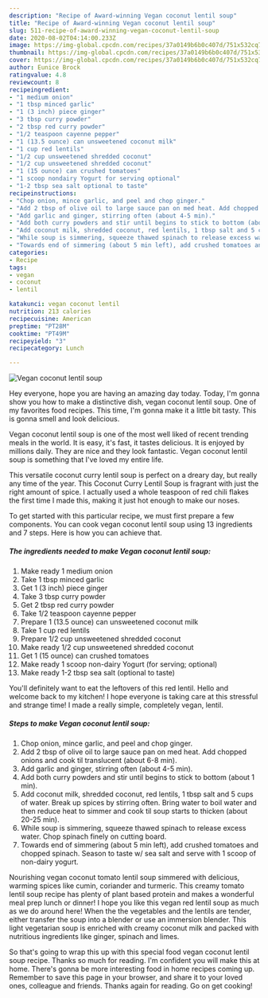 ```yaml
---
description: "Recipe of Award-winning Vegan coconut lentil soup"
title: "Recipe of Award-winning Vegan coconut lentil soup"
slug: 511-recipe-of-award-winning-vegan-coconut-lentil-soup
date: 2020-08-02T04:14:00.233Z
image: https://img-global.cpcdn.com/recipes/37a0149b6b0c407d/751x532cq70/vegan-coconut-lentil-soup-recipe-main-photo.jpg
thumbnail: https://img-global.cpcdn.com/recipes/37a0149b6b0c407d/751x532cq70/vegan-coconut-lentil-soup-recipe-main-photo.jpg
cover: https://img-global.cpcdn.com/recipes/37a0149b6b0c407d/751x532cq70/vegan-coconut-lentil-soup-recipe-main-photo.jpg
author: Eunice Brock
ratingvalue: 4.8
reviewcount: 8
recipeingredient:
- "1 medium onion"
- "1 tbsp minced garlic"
- "1 (3 inch) piece ginger"
- "3 tbsp curry powder"
- "2 tbsp red curry powder"
- "1/2 teaspoon cayenne pepper"
- "1 (13.5 ounce) can unsweetened coconut milk"
- "1 cup red lentils"
- "1/2 cup unsweetened shredded coconut"
- "1/2 cup unsweetened shredded coconut"
- "1 (15 ounce) can crushed tomatoes"
- "1 scoop nondairy Yogurt for serving optional"
- "1-2 tbsp sea salt optional to taste"
recipeinstructions:
- "Chop onion, mince garlic, and peel and chop ginger."
- "Add 2 tbsp of olive oil to large sauce pan on med heat. Add chopped onions and cook til translucent (about 6-8 min)."
- "Add garlic and ginger, stirring often (about 4-5 min)."
- "Add both curry powders and stir until begins to stick to bottom (about 1 min)."
- "Add coconut milk, shredded coconut, red lentils, 1 tbsp salt and 5 cups of water. Break up spices by stirring often. Bring water to boil water and then reduce heat to simmer and cook til soup starts to thicken (about 20-25 min)."
- "While soup is simmering, squeeze thawed spinach to release excess water. Chop spinach finely on cutting board."
- "Towards end of simmering (about 5 min left), add crushed tomatoes and chopped spinach. Season to taste w/ sea salt and serve with 1 scoop of non-dairy yogurt."
categories:
- Recipe
tags:
- vegan
- coconut
- lentil

katakunci: vegan coconut lentil 
nutrition: 213 calories
recipecuisine: American
preptime: "PT28M"
cooktime: "PT49M"
recipeyield: "3"
recipecategory: Lunch

---
```



![Vegan coconut lentil soup](https://img-global.cpcdn.com/recipes/37a0149b6b0c407d/751x532cq70/vegan-coconut-lentil-soup-recipe-main-photo.jpg)

Hey everyone, hope you are having an amazing day today. Today, I'm gonna show you how to make a distinctive dish, vegan coconut lentil soup. One of my favorites food recipes. This time, I'm gonna make it a little bit tasty. This is gonna smell and look delicious.

Vegan coconut lentil soup is one of the most well liked of recent trending meals in the world. It is easy, it's fast, it tastes delicious. It is enjoyed by millions daily. They are nice and they look fantastic. Vegan coconut lentil soup is something that I've loved my entire life.

This versatile coconut curry lentil soup is perfect on a dreary day, but really any time of the year. This Coconut Curry Lentil Soup is fragrant with just the right amount of spice. I actually used a whole teaspoon of red chili flakes the first time I made this, making it just hot enough to make our noses.


To get started with this particular recipe, we must first prepare a few components. You can cook vegan coconut lentil soup using 13 ingredients and 7 steps. Here is how you can achieve that.

<!--inarticleads1-->

##### The ingredients needed to make Vegan coconut lentil soup:

1. Make ready 1 medium onion
1. Take 1 tbsp minced garlic
1. Get 1 (3 inch) piece ginger
1. Take 3 tbsp curry powder
1. Get 2 tbsp red curry powder
1. Take 1/2 teaspoon cayenne pepper
1. Prepare 1 (13.5 ounce) can unsweetened coconut milk
1. Take 1 cup red lentils
1. Prepare 1/2 cup unsweetened shredded coconut
1. Make ready 1/2 cup unsweetened shredded coconut
1. Get 1 (15 ounce) can crushed tomatoes
1. Make ready 1 scoop non-dairy Yogurt (for serving; optional)
1. Make ready 1-2 tbsp sea salt (optional to taste)


You&#39;ll definitely want to eat the leftovers of this red lentil. Hello and welcome back to my kitchen! I hope everyone is taking care at this stressful and strange time! I made a really simple, completely vegan, lentil. 

<!--inarticleads2-->

##### Steps to make Vegan coconut lentil soup:

1. Chop onion, mince garlic, and peel and chop ginger.
1. Add 2 tbsp of olive oil to large sauce pan on med heat. Add chopped onions and cook til translucent (about 6-8 min).
1. Add garlic and ginger, stirring often (about 4-5 min).
1. Add both curry powders and stir until begins to stick to bottom (about 1 min).
1. Add coconut milk, shredded coconut, red lentils, 1 tbsp salt and 5 cups of water. Break up spices by stirring often. Bring water to boil water and then reduce heat to simmer and cook til soup starts to thicken (about 20-25 min).
1. While soup is simmering, squeeze thawed spinach to release excess water. Chop spinach finely on cutting board.
1. Towards end of simmering (about 5 min left), add crushed tomatoes and chopped spinach. Season to taste w/ sea salt and serve with 1 scoop of non-dairy yogurt.


Nourishing vegan coconut tomato lentil soup simmered with delicious, warming spices like cumin, coriander and turmeric. This creamy tomato lentil soup recipe has plenty of plant based protein and makes a wonderful meal prep lunch or dinner! I hope you like this vegan red lentil soup as much as we do around here! When the the vegetables and the lentils are tender, either transfer the soup into a blender or use an immersion blender. This light vegetarian soup is enriched with creamy coconut milk and packed with nutritious ingredients like ginger, spinach and limes. 

So that's going to wrap this up with this special food vegan coconut lentil soup recipe. Thanks so much for reading. I'm confident you will make this at home. There's gonna be more interesting food in home recipes coming up. Remember to save this page in your browser, and share it to your loved ones, colleague and friends. Thanks again for reading. Go on get cooking!
